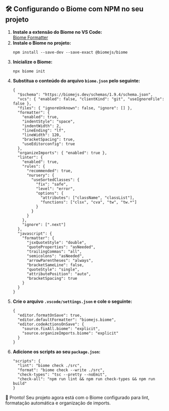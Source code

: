 <h2>🛠️ Configurando o Biome com NPM no seu projeto</h2>

<ol>
  <li>
    <strong>Instale a extensão do Biome no VS Code:</strong><br />
    <a href="https://marketplace.visualstudio.com/items?itemName=biomejs.biome" target="_blank">Biome Formatter</a>
  </li>

  <li>
    <strong>Instale o Biome no projeto:</strong><br />
    <pre><code>npm install --save-dev --save-exact @biomejs/biome</code></pre>
  </li>

  <li>
    <strong>Inicialize o Biome:</strong><br />
    <pre><code>npx biome init</code></pre>
  </li>

  <li>
    <strong>Substitua o conteúdo do arquivo <code>biome.json</code> pelo seguinte:</strong>
    <pre><code>{
  "$schema": "https://biomejs.dev/schemas/1.9.4/schema.json",
  "vcs": { "enabled": false, "clientKind": "git", "useIgnoreFile": false },
  "files": { "ignoreUnknown": false, "ignore": [] },
  "formatter": {
    "enabled": true,
    "indentStyle": "space",
    "indentWidth": 2,
    "lineEnding": "lf",
    "lineWidth": 120,
    "bracketSpacing": true,
    "useEditorconfig": true
  },
  "organizeImports": { "enabled": true },
  "linter": {
    "enabled": true,
    "rules": {
      "recommended": true,
      "nursery": {
        "useSortedClasses": {
          "fix": "safe",
          "level": "error",
          "options": {
            "attributes": ["className", "classList"],
            "functions": ["clsx", "cva", "tw", "tw.*"]
          }
        }
      }
    },
    "ignore": [".next"]
  },
  "javascript": {
    "formatter": {
      "jsxQuoteStyle": "double",
      "quoteProperties": "asNeeded",
      "trailingCommas": "all",
      "semicolons": "asNeeded",
      "arrowParentheses": "always",
      "bracketSameLine": false,
      "quoteStyle": "single",
      "attributePosition": "auto",
      "bracketSpacing": true
    }
  }
}</code></pre>
  </li>

  <li>
    <strong>Crie o arquivo <code>.vscode/settings.json</code> e cole o seguinte:</strong>
    <pre><code>{
  "editor.formatOnSave": true,
  "editor.defaultFormatter": "biomejs.biome",
  "editor.codeActionsOnSave": {
    "source.fixAll.biome": "explicit",
    "source.organizeImports.biome": "explicit"
  }
}</code></pre>
  </li>

  <li>
    <strong>Adicione os scripts ao seu <code>package.json</code>:</strong>
    <pre><code>"scripts": {
  "lint": "biome check ./src",
  "format": "biome check --write ./src",
  "check-types": "tsc --pretty --noEmit",
  "check-all": "npm run lint && npm run check-types && npm run build"
}</code></pre>
  </li>
</ol>

<p>🚀 Pronto! Seu projeto agora está com o Biome configurado para lint, formatação automática e organização de imports.</p>
